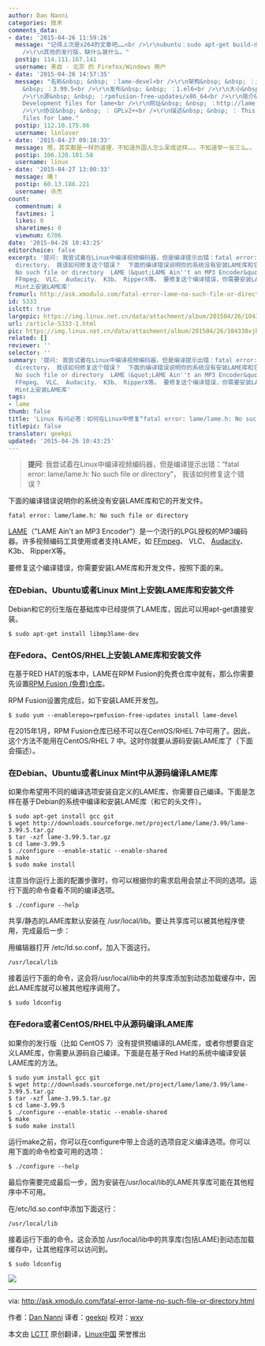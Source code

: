 ```yaml
---
author: Dan Nanni
categories: 技术
comments_data:
- date: '2015-04-26 11:59:26'
  message: "记得上次是x264的文章吧……<br />\r\nubuntu：sudo apt-get build-dep package 安装相关的编译环境<br
    />\r\n其他的发行版，缺什么装什么。"
  postip: 114.111.167.141
  username: 来自 - 北京 的 Firefox/Windows 用户
- date: '2015-04-26 14:57:35'
  message: "名称&nbsp; &nbsp; ：lame-devel<br />\r\n架构&nbsp; &nbsp; ：i686<br />\r\n版本&nbsp;
    &nbsp; ：3.99.5<br />\r\n发布&nbsp; &nbsp; ：1.el6<br />\r\n大小&nbsp; &nbsp; ：25 k<br
    />\r\n源&nbsp; &nbsp; ：rpmfusion-free-updates/x86_64<br />\r\n简介&nbsp; &nbsp; ：
    Development files for lame<br />\r\n网址&nbsp; &nbsp; ：http://lame.sourceforge.net/<br
    />\r\n协议&nbsp; &nbsp; ： GPLv2+<br />\r\n描述&nbsp; &nbsp; ： This package development
    files for lame."
  postip: 112.10.175.86
  username: linlover
- date: '2015-04-27 09:18:33'
  message: 嗯，其实都是一样的道理，不知道外国人怎么呆成这样。。。不知道举一反三么。。
  postip: 106.120.101.58
  username: linux
- date: '2015-04-27 13:00:33'
  message: 噢！
  postip: 60.13.186.221
  username: 许杰
count:
  commentnum: 4
  favtimes: 1
  likes: 0
  sharetimes: 0
  viewnum: 6706
date: '2015-04-26 10:43:25'
editorchoice: false
excerpt: '提问: 我尝试着在Linux中编译视频编码器，但是编译提示出错：fatal error: lame/lame.h: No such file or
  directory， 我该如何修复这个错误？  下面的编译错误说明你的系统没有安装LAME库和它的开发文件。 fatal error: lame/lame.h:
  No such file or directory  LAME（&quot;LAME Ain''t an MP3 Encoder&quot;）是一个流行的LPGL授权的MP3编码器。许多视频编码工具使用或者支持LAME，如
  FFmpeg、 VLC、 Audacity、 K3b、 RipperX等。 要修复这个编译错误，你需要安装LAME库和开发文件，按照下面的来。 在Debian、Ubuntu或者Linux
  Mint上安装LAME库'
fromurl: http://ask.xmodulo.com/fatal-error-lame-no-such-file-or-directory.html
id: 5333
islctt: true
largepic: https://img.linux.net.cn/data/attachment/album/201504/26/104330xjhjhhkjs28jhsra.jpg
url: /article-5333-1.html
pic: https://img.linux.net.cn/data/attachment/album/201504/26/104330xjhjhhkjs28jhsra.jpg.thumb.jpg
related: []
reviewer: ''
selector: ''
summary: '提问: 我尝试着在Linux中编译视频编码器，但是编译提示出错：fatal error: lame/lame.h: No such file or
  directory， 我该如何修复这个错误？  下面的编译错误说明你的系统没有安装LAME库和它的开发文件。 fatal error: lame/lame.h:
  No such file or directory  LAME（&quot;LAME Ain''t an MP3 Encoder&quot;）是一个流行的LPGL授权的MP3编码器。许多视频编码工具使用或者支持LAME，如
  FFmpeg、 VLC、 Audacity、 K3b、 RipperX等。 要修复这个编译错误，你需要安装LAME库和开发文件，按照下面的来。 在Debian、Ubuntu或者Linux
  Mint上安装LAME库'
tags:
- lame
thumb: false
title: 'Linux 有问必答：如何在Linux中修复“fatal error: lame/lame.h: No such file or dir'
titlepic: false
translator: geekpi
updated: '2015-04-26 10:43:25'
---
```



> 
> **提问**: 我尝试着在Linux中编译视频编码器，但是编译提示出错：“fatal error: lame/lame.h: No such file or directory”， 我该如何修复这个错误？
> 
> 
> 


下面的编译错误说明你的系统没有安装LAME库和它的开发文件。



```
fatal error: lame/lame.h: No such file or directory

```

[LAME](http://lame.sourceforge.net/)（"LAME Ain't an MP3 Encoder"）是一个流行的LPGL授权的MP3编码器。许多视频编码工具使用或者支持LAME，如 [FFmpeg](http://ask.xmodulo.com/compile-ffmpeg-ubuntu-debian.html)、 VLC、 [Audacity](http://xmodulo.com/how-to-cut-split-or-edit-mp3-file-on-linux.html)、 K3b、 RipperX等。


要修复这个编译错误，你需要安装LAME库和开发文件，按照下面的来。


### 在Debian、Ubuntu或者Linux Mint上安装LAME库和安装文件


Debian和它的衍生版在基础库中已经提供了LAME库，因此可以用apt-get直接安装。



```
$ sudo apt-get install libmp3lame-dev 

```

### 在Fedora、CentOS/RHEL上安装LAME库和安装文件


在基于RED HAT的版本中，LAME在RPM Fusion的免费仓库中就有，那么你需要先设置[RPM Fusion (免费)仓库](http://xmodulo.com/how-to-install-rpm-fusion-on-fedora.html)。


RPM Fusion设置完成后，如下安装LAME开发包。



```
$ sudo yum --enablerepo=rpmfusion-free-updates install lame-devel 

```

在2015年1月，RPM Fusion仓库已经不可以在CentOS/RHEL 7中可用了。因此，这个方法不能用在CentOS/RHEL 7 中。这时你就要从源码安装LAME库了（下面会描述）。


### 在Debian、Ubuntu或者Linux Mint中从源码编译LAME库


如果你希望用不同的编译选项安装自定义的LAME库，你需要自己编译。下面是怎样在基于Debian的系统中编译和安装LAME库（和它的头文件）。



```
$ sudo apt-get install gcc git
$ wget http://downloads.sourceforge.net/project/lame/lame/3.99/lame-3.99.5.tar.gz
$ tar -xzf lame-3.99.5.tar.gz
$ cd lame-3.99.5
$ ./configure --enable-static --enable-shared
$ make
$ sudo make install 

```

注意当你运行上面的配置步骤时，你可以根据你的需求启用会禁止不同的选项。运行下面的命令查看不同的编译选项。



```
$ ./configure --help 

```

共享/静态的LAME库默认安装在 /usr/local/lib。要让共享库可以被其他程序使用，完成最后一步：


用编辑器打开 /etc/ld.so.conf，加入下面这行。



```
/usr/local/lib

```

接着运行下面的命令，这会将/usr/local/lib中的共享库添加到动态加载缓存中，因此LAME库就可以被其他程序调用了。



```
$ sudo ldconfig 

```

### 在Fedora或者CentOS/RHEL中从源码编译LAME库


如果你的发行版（比如 CentOS 7）没有提供预编译的LAME库，或者你想要自定义LAME库，你需要从源码自己编译。下面是在基于Red Hat的系统中编译安装LAME库的方法。



```
$ sudo yum install gcc git
$ wget http://downloads.sourceforge.net/project/lame/lame/3.99/lame-3.99.5.tar.gz
$ tar -xzf lame-3.99.5.tar.gz
$ cd lame-3.99.5
$ ./configure --enable-static --enable-shared
$ make
$ sudo make install 

```

运行make之前，你可以在configure中带上合适的选项自定义编译选项。你可以用下面的命令检查可用的选项：



```
$ ./configure --help 

```

最后你需要完成最后一步，因为安装在/usr/local/lib的LAME共享库可能在其他程序中不可用。


在/etc/ld.so.conf中添加下面这行：



```
/usr/local/lib

```

接着运行下面的命令。这会添加 /usr/local/lib中的共享库(包括LAME)到动态加载缓存中，让其他程序可以访问到。



```
$ sudo ldconfig 

```

![](/data/attachment/album/201504/26/104330xjhjhhkjs28jhsra.jpg)




---


via: <http://ask.xmodulo.com/fatal-error-lame-no-such-file-or-directory.html>


作者：[Dan Nanni](http://ask.xmodulo.com/author/nanni) 译者：[geekpi](https://github.com/geekpi) 校对：[wxy](https://github.com/wxy)


本文由 [LCTT](https://github.com/LCTT/TranslateProject) 原创翻译，[Linux中国](http://linux.cn/) 荣誉推出
